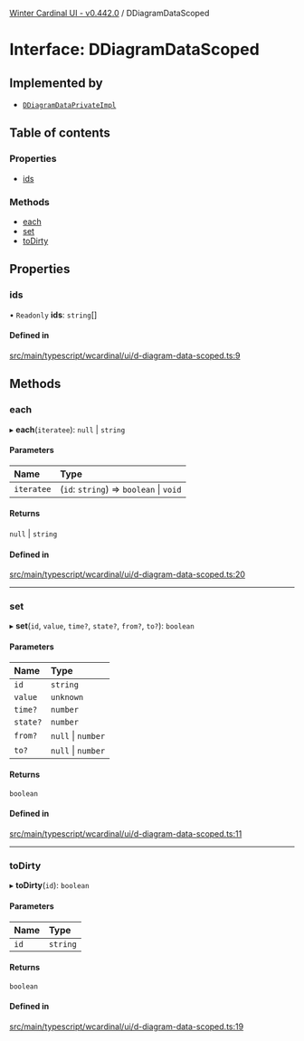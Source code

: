 [Winter Cardinal UI - v0.442.0](../index.md) / DDiagramDataScoped

# Interface: DDiagramDataScoped

## Implemented by

- [`DDiagramDataPrivateImpl`](../classes/DDiagramDataPrivateImpl.md)

## Table of contents

### Properties

- [ids](DDiagramDataScoped.md#ids)

### Methods

- [each](DDiagramDataScoped.md#each)
- [set](DDiagramDataScoped.md#set)
- [toDirty](DDiagramDataScoped.md#todirty)

## Properties

### ids

• `Readonly` **ids**: `string`[]

#### Defined in

[src/main/typescript/wcardinal/ui/d-diagram-data-scoped.ts:9](https://github.com/winter-cardinal/winter-cardinal-ui/blob/v0.442.0/src/main/typescript/wcardinal/ui/d-diagram-data-scoped.ts#L9)

## Methods

### each

▸ **each**(`iteratee`): ``null`` \| `string`

#### Parameters

| Name | Type |
| :------ | :------ |
| `iteratee` | (`id`: `string`) => `boolean` \| `void` |

#### Returns

``null`` \| `string`

#### Defined in

[src/main/typescript/wcardinal/ui/d-diagram-data-scoped.ts:20](https://github.com/winter-cardinal/winter-cardinal-ui/blob/v0.442.0/src/main/typescript/wcardinal/ui/d-diagram-data-scoped.ts#L20)

___

### set

▸ **set**(`id`, `value`, `time?`, `state?`, `from?`, `to?`): `boolean`

#### Parameters

| Name | Type |
| :------ | :------ |
| `id` | `string` |
| `value` | `unknown` |
| `time?` | `number` |
| `state?` | `number` |
| `from?` | ``null`` \| `number` |
| `to?` | ``null`` \| `number` |

#### Returns

`boolean`

#### Defined in

[src/main/typescript/wcardinal/ui/d-diagram-data-scoped.ts:11](https://github.com/winter-cardinal/winter-cardinal-ui/blob/v0.442.0/src/main/typescript/wcardinal/ui/d-diagram-data-scoped.ts#L11)

___

### toDirty

▸ **toDirty**(`id`): `boolean`

#### Parameters

| Name | Type |
| :------ | :------ |
| `id` | `string` |

#### Returns

`boolean`

#### Defined in

[src/main/typescript/wcardinal/ui/d-diagram-data-scoped.ts:19](https://github.com/winter-cardinal/winter-cardinal-ui/blob/v0.442.0/src/main/typescript/wcardinal/ui/d-diagram-data-scoped.ts#L19)
